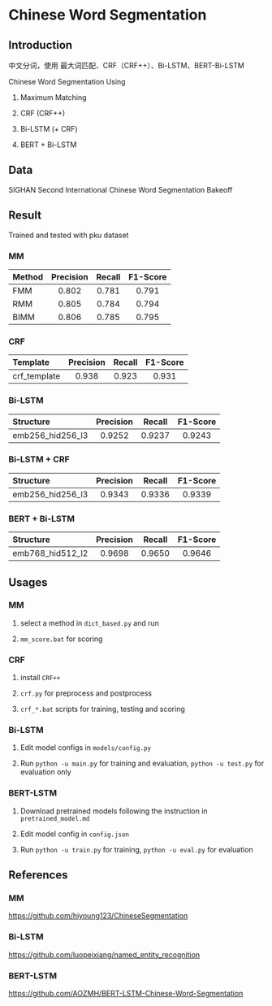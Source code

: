 # Chinese Word Segmentation

## Introduction

中文分词，使用 最大词匹配、CRF（CRF++）、Bi-LSTM、BERT-Bi-LSTM

Chinese Word Segmentation Using 

1. Maximum Matching

1. CRF (CRF++)

1. Bi-LSTM (+ CRF)

1. BERT + Bi-LSTM

## Data

SIGHAN Second International Chinese Word Segmentation Bakeoff

## Result

Trained and tested with pku dataset

### MM

|Method|Precision|Recall|F1-Score|
|:-----|:------:|:------:|:------:|
|FMM|0.802|0.781|0.791|
|RMM|0.805|0.784|0.794|
|BIMM|0.806|0.785|0.795|

### CRF

|Template|Precision|Recall|F1-Score|
|:-----|:------:|:------:|:------:|
|crf_template|0.938|0.923|0.931|

### Bi-LSTM

|Structure|Precision|Recall|F1-Score|
|:-----|:------:|:------:|:------:|
|emb256_hid256_l3|0.9252|0.9237|0.9243|

### Bi-LSTM + CRF

|Structure|Precision|Recall|F1-Score|
|:-----|:------:|:------:|:------:|
|emb256_hid256_l3|0.9343|0.9336|0.9339|

### BERT + Bi-LSTM

|Structure|Precision|Recall|F1-Score|
|:-----|:------:|:------:|:------:|
|emb768_hid512_l2|0.9698|0.9650|0.9646|

## Usages

### MM

1. select a method in `dict_based.py` and run

1.  `mm_score.bat` for scoring

### CRF

1. install `CRF++`

1. `crf.py` for preprocess and postprocess

1. `crf_*.bat` scripts for training, testing and scoring

### Bi-LSTM

1. Edit model configs in `models/config.py`

1. Run `python -u main.py` for training and evaluation, `python -u test.py` for evaluation only

### BERT-LSTM

1. Download pretrained models following the instruction in `pretrained_model.md`

1. Edit model config in `config.json`

1. Run `python -u train.py` for training, `python -u eval.py` for evaluation

## References

### MM

https://github.com/hiyoung123/ChineseSegmentation

### Bi-LSTM

https://github.com/luopeixiang/named_entity_recognition

### BERT-LSTM

https://github.com/AOZMH/BERT-LSTM-Chinese-Word-Segmentation
